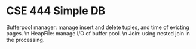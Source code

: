 # CSE 444 Simple DB
Bufferpool manager: manage insert and delete tuples, and time of evicting pages. \n
HeapFile: manage I/O of buffer pool. \n
Join: using nested join in the processing.
